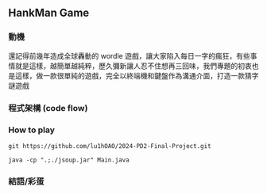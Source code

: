 ## HankMan Game

### 動機
還記得前幾年造成全球轟動的 wordle 遊戲，讓大家陷入每日一字的瘋狂，有些事情就是這樣，越簡單越純粹，歷久彌新讓人忍不住想再三回味，我們專題的初衷也是這樣，做一款很單純的遊戲，完全以終端機和鍵盤作為溝通介面，打造一款猜字謎遊戲

### 程式架構 (code flow)

### How to play

```
git https://github.com/lu1hOAO/2024-PD2-Final-Project.git
```
```
java -cp ".;./jsoup.jar" Main.java 
```

### 結語/彩蛋


